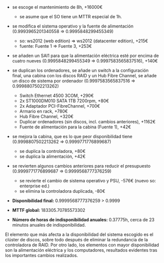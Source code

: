 - se escoge el mantenimiento de 8h, +16000€
    - se asume que el SO tiene un MTTR especial de 1h.
- se modifica el sistema operativo y la fuente de alimentación (0.9993965201340558 => 0.9995848299455349)
    - so: ws2012 (web edition) => ws2012 (datacenter edition), +215€
    - fuente: Fuente 1 => Fuente 3, +253€
- se añaden un SAI1 para que la alimentación eléctrica esté por encima de cuatro nueves (0.9995848299455349 => 0.9997583565837516), +140€
- se duplican los ordenadores, se añade un switch a la configuración final, una cabina con los discos RAID y un Hub Fibre Channel, se añade un disco de sistema por ordenador (0.9997583565837516 => 0.9998807502213262)
    - Switch Ethernet 4500 3COM, +290€
    - 2x ST1000DM010 SATA 1TB 7200rpm, +80€
    - 2x Adaptador PCI-FibreChannel, +700€
    - Armario en rack, +780€
    - Hub Fibre Channel, +320€
    - Duplicar ordenadores (sin discos, incl. cambios anteriores), +1162€
    - Fuente de alimentación para la cabina (Fuente 1), +42€
- se mejora la cabina, que es lo que peor disponibilidad tiene (0.9998807502213262 => 0.9999771776899687)
    - se duplica la controladora, +80€
    - se duplica la alimentación, +42€
- se revierten algunos cambios anteriores para reducir el presupuesto (0.9999771776899687 => 0.9999568777376259)
    - se revierte el cambio de sistema operativo y PSU, -576€ (nuevo so: enterprise ed.)
    - se elimina la controladora duplicada, -80€
    
- **Disponibilidad final:** 0.9999568777376259 > 0.9999
- **MTTF global:** 183305.70785573302
- **Número de horas de indisponibilidad anuales:** 0.37775h, cerca de 23 minutos anuales de indisponibilidad.

El elemento que más afecta a la disponibilidad del sistema escogido es el clúster de discos, sobre todo después de eliminar la redundancia de la controladora de RAID. Por otro lado, los elementos con mayor disponibilidad son la alimentación eléctrica y los computadores, resultados evidentes tras los importantes cambios realizados.
